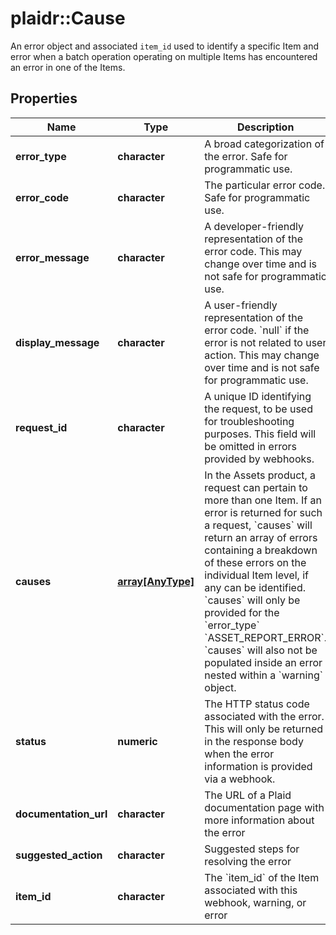 # plaidr::Cause

An error object and associated `item_id` used to identify a specific Item and error when a batch operation operating on multiple Items has encountered an error in one of the Items.

## Properties
Name | Type | Description | Notes
------------ | ------------- | ------------- | -------------
**error_type** | **character** | A broad categorization of the error. Safe for programmatic use. | 
**error_code** | **character** | The particular error code. Safe for programmatic use. | 
**error_message** | **character** | A developer-friendly representation of the error code. This may change over time and is not safe for programmatic use. | 
**display_message** | **character** | A user-friendly representation of the error code. &#x60;null&#x60; if the error is not related to user action.  This may change over time and is not safe for programmatic use. | 
**request_id** | **character** | A unique ID identifying the request, to be used for troubleshooting purposes. This field will be omitted in errors provided by webhooks. | [optional] 
**causes** | [**array[AnyType]**](AnyType.md) | In the Assets product, a request can pertain to more than one Item. If an error is returned for such a request, &#x60;causes&#x60; will return an array of errors containing a breakdown of these errors on the individual Item level, if any can be identified.  &#x60;causes&#x60; will only be provided for the &#x60;error_type&#x60; &#x60;ASSET_REPORT_ERROR&#x60;. &#x60;causes&#x60; will also not be populated inside an error nested within a &#x60;warning&#x60; object. | [optional] 
**status** | **numeric** | The HTTP status code associated with the error. This will only be returned in the response body when the error information is provided via a webhook. | [optional] 
**documentation_url** | **character** | The URL of a Plaid documentation page with more information about the error | [optional] 
**suggested_action** | **character** | Suggested steps for resolving the error | [optional] 
**item_id** | **character** | The &#x60;item_id&#x60; of the Item associated with this webhook, warning, or error | 


